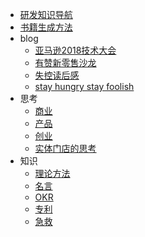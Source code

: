 * [研发知识导航](README.md)
* [书籍生成方法](book-gen.md)
* blog
  * [亚马逊2018技术大会](blog/aws-2018-shanghai.md)
  * [有赞新零售沙龙](blog/new-retail.md)
  * [失控读后感](blog/outofcontrol.md)
  * [stay hungry stay foolish](blog/stay-hungry.md)
* 思考
  * [商业](think/biz.md)
  * [产品](think/product.md)
  * [创业](think/startup.md)
  * [实体门店的思考](think/shop.md)
* 知识
  * [理论方法](kb/method.md)
  * [名言](think/famous.md)
  * [OKR](kb/okr.md)
  * [专利](kb/patent.md)
  * [急救](kb/emergency_treatment.md)